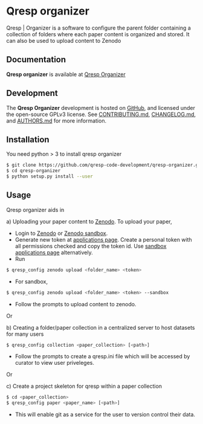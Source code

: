 # Qresp organizer
Qresp | Organizer is a software to configure the parent folder containing a collection of folders where each paper content is organized and stored.
It can also be used to upload content to Zenodo

## Documentation

**Qresp organizer** is available at [Qresp Organizer](http://qresp.org/QrespOrganizerDownload.html)


## Development 
The **Qresp Organizer** development is hosted on [GitHub](https://github.com/qresp-code-development/qresp-organizer), and licensed under the open-source GPLv3 license. See [CONTRIBUTING.md](CONTRIBUTING.md), [CHANGELOG.md](CHANGELOG.md), and [AUTHORS.md](AUTHORS.md) for more information.

## Installation

You need python > 3 to install qresp organizer

```bash
$ git clone https://github.com/qresp-code-development/qresp-organizer.git
$ cd qresp-organizer
$ python setup.py install --user
```

## Usage

Qresp organizer aids in 

a) Uploading your paper content to [Zenodo](https://www.zenodo.org/). To upload your paper,
* Login to [Zenodo](https://www.zenodo.org/login/?next=%2F) or [Zenodo sandbox](https://sandbox.zenodo.org/login/?next=%2F).
* Generate new token at [applications page](https://www.zenodo.org/account/settings/applications/). Create a personal token with all permissions checked and copy the token id. Use [sandbox applications page](https://www.ssandbox.zenodo.org/account/settings/applications/) alternatively.
* Run
```bash
$ qresp_config zenodo upload <folder_name> <token> 
```
* For sandbox,
```bash
$ qresp_config zenodo upload <folder_name> <token> --sandbox 
```
* Follow the prompts to upload content to zenodo.

Or

b) Creating a folder/paper collection in a centralized server to host datasets for many users
```bash
$ qresp_config collection <paper_collection> [<path>]
```
* Follow the prompts to create a qresp.ini file which will be accessed by curator to view user priveleges. 

Or

c) Create a project skeleton for qresp within a paper collection
```bash
$ cd <paper_collection> 
$ qresp_config paper <paper_name> [<path>] 
``` 
* This will enable git as a service for the user to version control their data.





